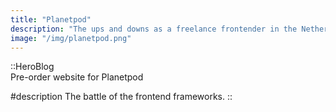 ```yaml
---
title: "Planetpod"
description: "The ups and downs as a freelance frontender in the Netherlands. Learn from my journey."
image: "/img/planetpod.png"
---
```


<!-- Content of the page -->

::HeroBlog  
Pre-order website for Planetpod

#description
The battle of the frontend frameworks.
::
